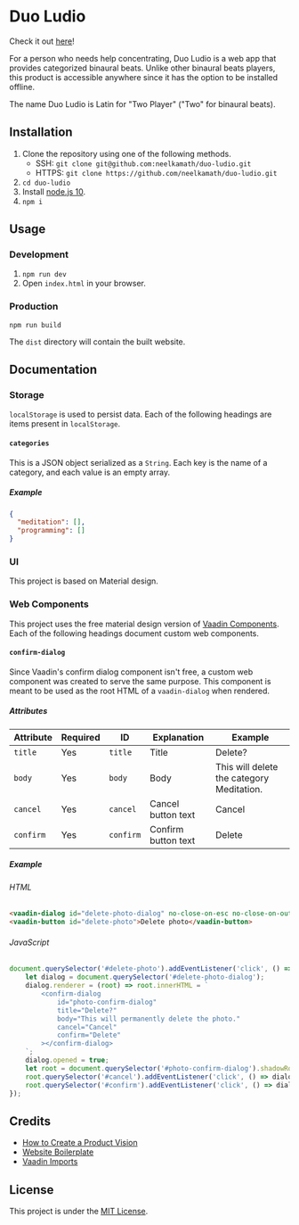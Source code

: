 # Duo Ludio

Check it out [here](https://duo-ludio.netlify.com/)!

For a person who needs help concentrating, Duo Ludio is a web app that provides categorized binaural beats. Unlike other binaural beats players, this product is accessible anywhere since it has the option to be installed offline.

The name Duo Ludio is Latin for "Two Player" ("Two" for binaural beats).

## Installation

1. Clone the repository using one of the following methods.
    - SSH: `git clone git@github.com:neelkamath/duo-ludio.git`
    - HTTPS: `git clone https://github.com/neelkamath/duo-ludio.git`
1. `cd duo-ludio`
1. Install [node.js 10](https://nodejs.org/en/download/).
1. `npm i`

## Usage

### Development

1. `npm run dev`
1. Open `index.html` in your browser.

### Production

`npm run build`

The `dist` directory will contain the built website.

## Documentation

### Storage

`localStorage` is used to persist data. Each of the following headings are items present in `localStorage`.

#### `categories`

This is a JSON object serialized as a `String`. Each key is the name of a category, and each value is an empty array.

##### Example

```json
{
  "meditation": [],
  "programming": []
}
```

### UI

This project is based on Material design.

### Web Components

This project uses the free material design version of [Vaadin Components](https://vaadin.com/components). Each of the following headings document custom web components.

#### `confirm-dialog`

Since Vaadin's confirm dialog component isn't free, a custom web component was created to serve the same purpose. This component is meant to be used as the root HTML of a `vaadin-dialog` when rendered.

##### Attributes

|Attribute|Required|ID|Explanation|Example|
|---|---|---|---|---|
|`title`|Yes|`title`|Title|Delete?|
|`body`|Yes|`body`|Body|This will delete the category Meditation.|
|`cancel`|Yes|`cancel`|Cancel button text|Cancel|
|`confirm`|Yes|`confirm`|Confirm button text|Delete|

##### Example

###### HTML

```html
<vaadin-dialog id="delete-photo-dialog" no-close-on-esc no-close-on-outside-click></vaadin-dialog>
<vaadin-button id="delete-photo">Delete photo</vaadin-button>
```

###### JavaScript

```js
document.querySelector('#delete-photo').addEventListener('click', () => {
    let dialog = document.querySelector('#delete-photo-dialog');
    dialog.renderer = (root) => root.innerHTML = `
        <confirm-dialog 
            id="photo-confirm-dialog"
            title="Delete?" 
            body="This will permanently delete the photo."
            cancel="Cancel" 
            confirm="Delete" 
        ></confirm-dialog>
    `;
    dialog.opened = true;
    let root = document.querySelector('#photo-confirm-dialog').shadowRoot;
    root.querySelector('#cancel').addEventListener('click', () => dialog.opened = false);
    root.querySelector('#confirm').addEventListener('click', () => dialog.opened = false);
});
```

## Credits

- [How to Create a Product Vision](https://www.joelonsoftware.com/2002/05/09/product-vision/)
- [Website Boilerplate](https://github.com/neelkamath/website-boilerplate)
- [Vaadin Imports](https://github.com/neelkamath/vaadin-imports)

## License

This project is under the [MIT License](LICENSE).
